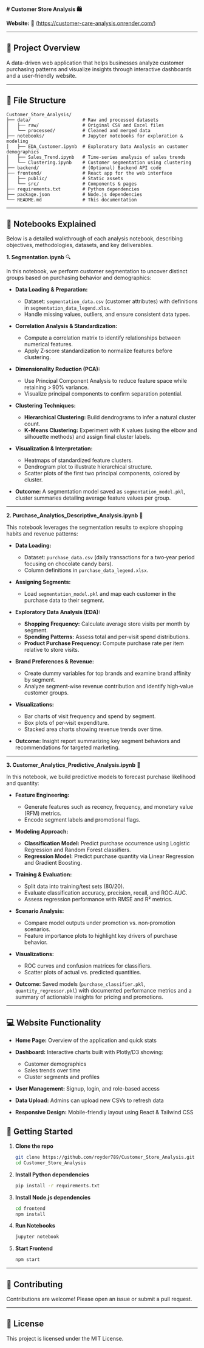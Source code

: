 **# Customer Store Analysis 🛍️**

**Website:** 🔗 \(https://customer-care-analysis.onrender.com/)

---

## 🎯 Project Overview

A data-driven web application that helps businesses analyze customer purchasing patterns and visualize insights through interactive dashboards and a user-friendly website.

---

## 📂 File Structure

```
Customer_Store_Analysis/
├── data/                   # Raw and processed datasets
│   ├── raw/                # Original CSV and Excel files
│   └── processed/          # Cleaned and merged data
├── notebooks/              # Jupyter notebooks for exploration & modeling
│   ├── EDA_Customer.ipynb  # Exploratory Data Analysis on customer demographics
│   ├── Sales_Trend.ipynb   # Time-series analysis of sales trends
│   └── Clustering.ipynb    # Customer segmentation using clustering
├── backend/                # (Optional) Backend API code
├── frontend/               # React app for the web interface
│   ├── public/             # Static assets
│   └── src/                # Components & pages
├── requirements.txt        # Python dependencies
├── package.json            # Node.js dependencies
└── README.md               # This documentation
```

---

## 📝 Notebooks Explained

Below is a detailed walkthrough of each analysis notebook, describing objectives, methodologies, datasets, and key deliverables.

**1. Segmentation.ipynb** 🔍

In this notebook, we perform customer segmentation to uncover distinct groups based on purchasing behavior and demographics:

* **Data Loading & Preparation:**

  * Dataset: `segmentation_data.csv` (customer attributes) with definitions in `segmentation_data_legend.xlsx`.
  * Handle missing values, outliers, and ensure consistent data types.

* **Correlation Analysis & Standardization:**

  * Compute a correlation matrix to identify relationships between numerical features.
  * Apply Z‑score standardization to normalize features before clustering.

* **Dimensionality Reduction (PCA):**

  * Use Principal Component Analysis to reduce feature space while retaining > 90% variance.
  * Visualize principal components to confirm separation potential.

* **Clustering Techniques:**

  * **Hierarchical Clustering:** Build dendrograms to infer a natural cluster count.
  * **K‑Means Clustering:** Experiment with K values (using the elbow and silhouette methods) and assign final cluster labels.

* **Visualization & Interpretation:**

  * Heatmaps of standardized feature clusters.
  * Dendrogram plot to illustrate hierarchical structure.
  * Scatter plots of the first two principal components, colored by cluster.

* **Outcome:** A segmentation model saved as `segmentation_model.pkl`, cluster summaries detailing average feature values per group.

---

**2. Purchase\_Analytics\_Descriptive\_Analysis.ipynb** 🛒

This notebook leverages the segmentation results to explore shopping habits and revenue patterns:

* **Data Loading:**

  * Dataset: `purchase_data.csv` (daily transactions for a two‑year period focusing on chocolate candy bars).
  * Column definitions in `purchase_data_legend.xlsx`.

* **Assigning Segments:**

  * Load `segmentation_model.pkl` and map each customer in the purchase data to their segment.

* **Exploratory Data Analysis (EDA):**

  * **Shopping Frequency:** Calculate average store visits per month by segment.
  * **Spending Patterns:** Assess total and per‑visit spend distributions.
  * **Product Purchase Frequency:** Compute purchase rate per item relative to store visits.

* **Brand Preferences & Revenue:**

  * Create dummy variables for top brands and examine brand affinity by segment.
  * Analyze segment‑wise revenue contribution and identify high‑value customer groups.

* **Visualizations:**

  * Bar charts of visit frequency and spend by segment.
  * Box plots of per‑visit expenditure.
  * Stacked area charts showing revenue trends over time.

* **Outcome:** Insight report summarizing key segment behaviors and recommendations for targeted marketing.

---

**3. Customer\_Analytics\_Predictive\_Analysis.ipynb** 🤖

In this notebook, we build predictive models to forecast purchase likelihood and quantity:

* **Feature Engineering:**

  * Generate features such as recency, frequency, and monetary value (RFM) metrics.
  * Encode segment labels and promotional flags.

* **Modeling Approach:**

  * **Classification Model:** Predict purchase occurrence using Logistic Regression and Random Forest classifiers.
  * **Regression Model:** Predict purchase quantity via Linear Regression and Gradient Boosting.

* **Training & Evaluation:**

  * Split data into training/test sets (80/20).
  * Evaluate classification accuracy, precision, recall, and ROC‑AUC.
  * Assess regression performance with RMSE and R² metrics.

* **Scenario Analysis:**

  * Compare model outputs under promotion vs. non‑promotion scenarios.
  * Feature importance plots to highlight key drivers of purchase behavior.

* **Visualizations:**

  * ROC curves and confusion matrices for classifiers.
  * Scatter plots of actual vs. predicted quantities.

* **Outcome:** Saved models (`purchase_classifier.pkl`, `quantity_regressor.pkl`) with documented performance metrics and a summary of actionable insights for pricing and promotions.

---

## 💻 Website Functionality

* **Home Page:** Overview of the application and quick stats
* **Dashboard:** Interactive charts built with Plotly/D3 showing:

  * Customer demographics
  * Sales trends over time
  * Cluster segments and profiles
* **User Management:** Signup, login, and role-based access
* **Data Upload:** Admins can upload new CSVs to refresh data
* **Responsive Design:** Mobile-friendly layout using React & Tailwind CSS


## 🚀 Getting Started

1. **Clone the repo**

   ```bash
   git clone https://github.com/royder789/Customer_Store_Analysis.git
   cd Customer_Store_Analysis
   ```
2. **Install Python dependencies**

   ```bash
   pip install -r requirements.txt
   ```
3. **Install Node.js dependencies**

   ```bash
   cd frontend
   npm install
   ```
4. **Run Notebooks**

   ```bash
   jupyter notebook
   ```
5. **Start Frontend**

   ```bash
   npm start
   ```

---

## 🤝 Contributing

Contributions are welcome! Please open an issue or submit a pull request.

---

## 📜 License

This project is licensed under the MIT License.
